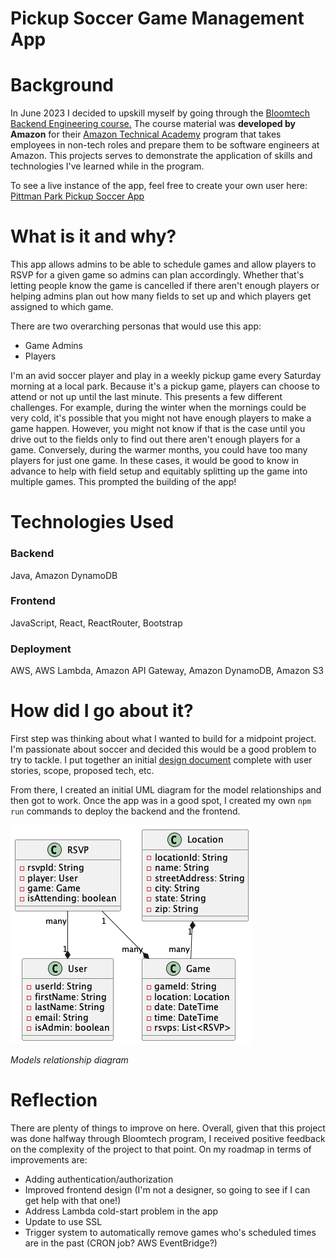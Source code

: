 # Pickup Soccer Game Management App

# Background
In June 2023 I decided to upskill myself by going through the
[Bloomtech Backend Engineering course.](https://www.bloomtech.com/courses/backend-development)
The course material was **developed by Amazon** for their 
[Amazon Technical Academy](https://amazontechnicalacademy.com/) program that takes employees in
non-tech roles and prepare them to be software engineers at Amazon. This projects serves to demonstrate the application of skills and technologies 
I've learned while in the program.

To see a live instance of the app, feel free to create your own user here: [Pittman Park Pickup Soccer App](http://renes-pittman-park-app-bucket.s3-website-us-east-1.amazonaws.com/)

# What is it and why?
This app allows admins to be able to schedule games and allow players to RSVP for a given game so
admins can plan accordingly. Whether that's letting people know the game is cancelled if there aren't enough players or
helping admins plan out how many fields to set up and which players get assigned to which game.

There are two overarching personas that would use this app:

* Game Admins
* Players

I'm an avid soccer player and play in a weekly pickup game every Saturday morning at a local park. Because it's a pickup
game, players can choose to attend or not up until the last minute. This presents a few different challenges. For example,
during the winter when the mornings could be very cold, it's possible that you might not have enough players to make a
game happen. However, you might not know if that is the case until you drive out to the fields only to find out there
aren't enough players for a game. Conversely, during the warmer months, you could have too many players for just one game.
In these cases, it would be good to know in advance to help with field setup and equitably splitting up the game into multiple
games. This prompted the building of the app!

# Technologies Used
### Backend
Java, Amazon DynamoDB
### Frontend
JavaScript, React, ReactRouter, Bootstrap
### Deployment
AWS, AWS Lambda, Amazon API Gateway, Amazon DynamoDB, Amazon S3

# How did I go about it?
First step was thinking about what I wanted to build for a midpoint project. I'm passionate about soccer and decided this
would be a good problem to try to tackle. I put together an initial [design document](./project_documents/design_document.md)
complete with user stories, scope, proposed tech, etc.

From there, I created an initial UML diagram for the model relationships and then got to work. Once the app was in a good spot, I
created my own `npm run` commands to deploy the backend and the frontend.

![Relationship Diagram for project models](./project_documents/uml_diagrams/pickup-soccer.png "Diagram")

*Models relationship diagram*

# Reflection

There are plenty of things to improve on here. Overall, given that this project was done halfway through Bloomtech program,
I received positive feedback on the complexity of the project to that point. On my roadmap in terms of improvements are:

* Adding authentication/authorization
* Improved frontend design (I'm not a designer, so going to see if I can get help with that one!)
* Address Lambda cold-start problem in the app
* Update to use SSL
* Trigger system to automatically remove games who's scheduled times are in the past (CRON job? AWS EventBridge?)
